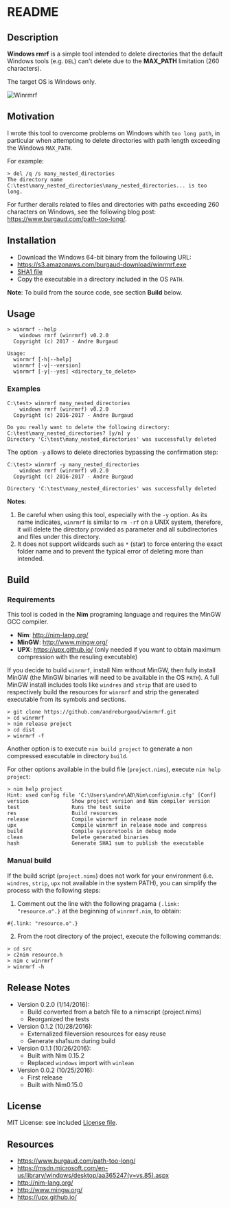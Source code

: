 # README

## Description

**Windows rmrf** is a simple tool intended to delete directories that the default Windows tools (e.g. `DEL`) can't delete due to the **MAX_PATH** limitation (260 characters).

The target OS is Windows only.

![Winrmrf](https://www.burgaud.com/images/winrmrf.png)

## Motivation

I wrote this tool to overcome problems on Windows whith `too long path`, in particular when attempting to delete directories with path length exceeding the Windows `MAX_PATH`.

For example:

```
> del /q /s many_nested_directories
The directory name C:\test\many_nested_directories\many_nested_directories... is too long.
```

For further derails related to files and directories with paths exceeding 260 characters on Windows, see the following blog post: https://www.burgaud.com/path-too-long/.

## Installation

* Download the Windows 64-bit binary from the following URL:
 * https://s3.amazonaws.com/burgaud-download/winrmrf.exe
 * [SHA1 file](winrmrf.exe.sha1)
* Copy the executable in a directory included in the OS `PATH`.

**Note**: To build from the source code, see section **Build** below.

## Usage

```
> winrmrf --help
    windows rmrf (winrmrf) v0.2.0
  Copyright (c) 2017 - Andre Burgaud

Usage:
  winrmrf [-h|--help]
  winrmrf [-v|--version]
  winrmrf [-y|--yes] <directory_to_delete>
```

### Examples

```
C:\test> winrmrf many_nested_directories
    windows rmrf (winrmrf) v0.2.0
  Copyright (c) 2016-2017 - Andre Burgaud

Do you really want to delete the following directory:
C:\test\many_nested_directories? [y/n] y
Directory 'C:\test\many_nested_directories' was successfully deleted
```

The option `-y` allows to delete directories bypassing the confirmation step:

```
C:\test> winrmrf -y many_nested_directories
    windows rmrf (winrmrf) v0.2.0
  Copyright (c) 2016-2017 - Andre Burgaud

Directory 'C:\test\many_nested_directories' was successfully deleted
```

**Notes**:

1. Be careful when using this tool, especially with the `-y` option. As its
name indicates, `winrmrf` is similar to `rm -rf` on a UNIX system, therefore, it will delete the directory provided as parameter and all subdirectories and files under this directory.
2. It does not support wildcards such as `*` (star) to force entering the exact folder name and to prevent the typical error of deleting more than intended.

## Build

### Requirements

This tool is coded in the **Nim** programing language and requires the MinGW GCC compiler.

* **Nim**: http://nim-lang.org/
* **MinGW**: http://www.mingw.org/
* **UPX**: https://upx.github.io/ (only needed if you want to obtain maximum compression with the resuling executable)

If you decide to build `winrmrf`, install Nim without MinGW, then fully install MinGW (the MinGW binaries will need to be available in the OS `PATH`). A full MinGW install includes tools like `windres` and `strip` that are used to respectively build the resources for `winrmrf` and strip the generated executable from its symbols and sections.

```
> git clone https://github.com/andreburgaud/winrmrf.git
> cd winrmrf
> nim release project
> cd dist
> winrmrf -f
```

Another option is to execute `nim build project` to generate a non compressed executable in directory `build`.

For other options available in the build file (`project.nims`), execute `nim help project`:

```
> nim help project
Hint: used config file 'C:\Users\andre\AB\Nim\config\nim.cfg' [Conf]
version              Show project version and Nim compiler version
test                 Runs the test suite
res                  Build resources
release              Compile winrmrf in release mode
upx                  Compile winrmrf in release mode and compress
build                Compile syscoretools in debug mode
clean                Delete generated binaries
hash                 Generate SHA1 sum to publish the executable
```

### Manual build

If the build script (`project.nims`) does not work for your environment (i.e. `windres`, `strip`, `upx` not available in the system PATH), you can simplify the process with the following steps:

1. Comment out the line with the following pragama `{.link: "resource.o".}` at the beginning of `winrmrf.nim`, to obtain:

```
#{.link: "resource.o".}
```

2. From the root directory of the project, execute the following commands:
```
> cd src
> c2nim resource.h
> nim c winrmrf
> winrmrf -h
```

## Release Notes

* Version 0.2.0 (1/14/2016):
  * Build converted from a batch file to a nimscript (project.nims)
  * Reorganized the tests
* Version 0.1.2 (10/28/2016):
  * Externalized fileversion resources for easy reuse
  * Generate sha1sum during build
* Version 0.1.1 (10/26/2016):
  * Built with Nim 0.15.2
  * Replaced `windows` import with `winlean`
* Version 0.0.2 (10/25/2016):
  * First release
  * Built with Nim0.15.0

## License

MIT License: see included [License file](LICENSE.md).

## Resources

* https://www.burgaud.com/path-too-long/
* https://msdn.microsoft.com/en-us/library/windows/desktop/aa365247(v=vs.85).aspx
* http://nim-lang.org/
* http://www.mingw.org/
* https://upx.github.io/
